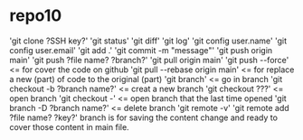 # repo10

'git clone ?SSH key?'
'git status'
'git diff'
'git log'
'git config user.name'
'git config user.email'
'git add .'
'git commit -m "message"'
'git push origin main'
'git push ?file name? ?branch?'
'git pull origin main'
'git push --force' <= for cover the code on github
'git pull --rebase origin main' <= for replace a new (part) of code to the original (part)
'git branch' <= go in branch
'git checkout -b ?branch name?' <= creat a new branch
'git checkout ???' <= open branch
'git checkout -' <= open branch that the last time opened
'git branch -D ?branch name?' <= delete branch
'git remote -v'
'git remote add ?file name? ?key?'
branch is for saving the content change and ready to cover those content in main file.
